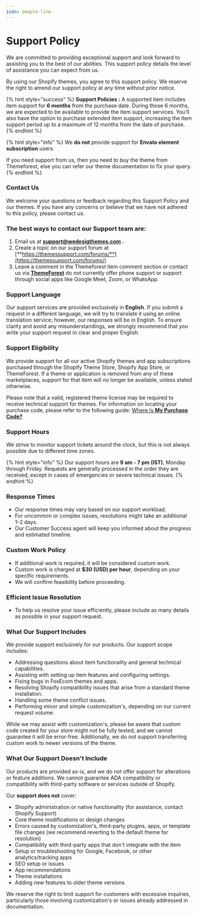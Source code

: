 ```yaml
---
icon: people-line
---
```


# Support Policy

We are committed to providing exceptional support and look forward to assisting you to the best of our abilities. This support policy details the level of assistance you can expect from us.

By using our Shopify themes, you agree to this support policy. We reserve the right to amend our support policy at any time without prior notice.

{% hint style="success" %}
**Support Policies :** A supported item includes item support for **6 months** from the purchase date. During those 6 months, we are expected to be available to provide the item support services. You’ll also have the option to purchase extended item support, increasing the item support period up to a maximum of 12 months from the date of purchase.
{% endhint %}

{% hint style="info" %}
We **do not** provide support for **Envato element subscription** users.

If you need support from us, then you need to buy the theme from Themeforest, else you can refer our theme documentation to fix your query.
{% endhint %}

### Contact Us

We welcome your questions or feedback regarding this Support Policy and our themes. If you have any concerns or believe that we have not adhered to this policy, please contact us.

### **The best ways to contact our Support team are:**

1. Email us at **support@wedesigthemes.com** **.**
2. Create a topic on our support forum at [**https://themessupport.com/forums/**](https://themessupport.com/forums/)
3. Leave a comment in the Themeforest item comment section or contact us via [**ThemeForest**](https://themeforest.net/item/bookly-shopify-theme/26441030/comments) do not currently offer phone support or support through social apps like Google Meet, Zoom, or WhatsApp.

### Support Language <a href="#support-language" id="support-language"></a>

Our support services are provided exclusively in **English**. If you submit a request in a different language, we will try to translate it using an online translation service; however, our responses will be in English. To ensure clarity and avoid any misunderstandings, we strongly recommend that you write your support request in clear and proper English.

### Support Eligibility <a href="#support-eligibility" id="support-eligibility"></a>

We provide support for all our active Shopify themes and app subscriptions purchased through the Shopify Theme Store, Shopify App Store, or ThemeForest. If a theme or application is removed from any of these marketplaces, support for that item will no longer be available, unless stated otherwise.

Please note that a valid, registered theme license may be required to receive technical support for themes. For information on locating your purchase code, please refer to the following guide: [Where Is **My Purchase Code?**](https://help.market.envato.com/hc/en-us/articles/202822600-Where-Is-My-Purchase-Code-)

### Support Hours <a href="#support-hours" id="support-hours"></a>

We strive to monitor support tickets around the clock, but this is not always possible due to different time zones.

{% hint style="info" %}
Our support hours are **9 am - 7 pm (IST)**, Monday through Friday. Requests are generally processed in the order they are received, except in cases of emergencies or severe technical issues.
{% endhint %}

### **Response Times**

* Our response times may vary based on our support workload.
* For uncommon or complex issues, resolutions might take an additional 1–2 days.
* Our Customer Success agent will keep you informed about the progress and estimated timeline.

### **Custom Work Policy**

* If additional work is required, it will be considered custom work.
* Custom work is charged at **$30 (USD) per hour**, depending on your specific requirements.
* We will confirm feasibility before proceeding.

### **Efficient Issue Resolution**

* To help us resolve your issue efficiently, please include as many details as possible in your support request.

### What Our Support Includes <a href="#what-our-support-includes" id="what-our-support-includes"></a>

We provide support exclusively for our products. Our support scope includes:

* Addressing questions about item functionality and general technical capabilities.
* Assisting with setting up item features and configuring settings.
* Fixing bugs in FoxEcom themes and apps.
* Resolving Shopify compatibility issues that arise from a standard theme installation.
* Handling some theme conflict issues.
* Performing minor and simple customization's, depending on our current request volume.

While we may assist with customization's, please be aware that custom code created for your store might not be fully tested, and we cannot guarantee it will be error-free. Additionally, we do not support transferring custom work to newer versions of the theme.

### What Our Support Doesn't Include <a href="#what-our-support-doesnt-include" id="what-our-support-doesnt-include"></a>

Our products are provided as-is, and we do not offer support for alterations or feature additions. We cannot guarantee ADA compatibility or compatibility with third-party software or services outside of Shopify.

Our **support does not** cover:

* Shopify administration or native functionality (for assistance, contact Shopify Support)
* Core theme modifications or design changes
* Errors caused by customization's, third-party plugins, apps, or template file changes (we recommend reverting to the default theme for resolution)
* Compatibility with third-party apps that don't integrate with the item
* Setup or troubleshooting for Google, Facebook, or other analytics/tracking apps
* SEO setup or issues
* App recommendations
* Theme installations
* Adding new features to older theme versions

We reserve the right to limit support for customers with excessive inquiries, particularly those involving customization's or issues already addressed in documentation.

